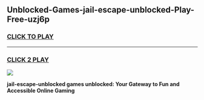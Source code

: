 
## Unblocked-Games-jail-escape-unblocked-Play-Free-uzj6p
<h3>
<a href="https://premium76.site?title=jail-escape-unblocked&ref=20M">CLICK TO PLAY</a></h3>
<hr>

<h3>
<a href="https://premium76.site?title=jail-escape-unblocked&ref=20M">CLICK 2 PLAY</a>
  
</h3>

<a href="https://premium76.site?title=jail-escape-unblocked&ref=19M"><img src="https://clearcache.store/games.png"></a>


**jail-escape-unblocked games unblocked: Your Gateway to Fun and Accessible Online Gaming**

